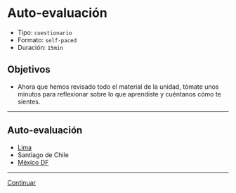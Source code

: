 # Auto-evaluación
- Tipo: `cuestionario`
- Formato: `self-paced`
- Duración: `15min`

## Objetivos

- Ahora que hemos revisado todo el material de la unidad, tómate unos minutos para reflexionar sobre lo que aprendiste y cuéntanos cómo te sientes.

***

## Auto-evaluación
- [Lima](https://docs.google.com/forms/d/e/1FAIpQLSd6Aj_uTOsxTR1JWKJnKjOC58SxwLiyACSOz8gIhXoGH4bejw/viewform)
- Santiago de Chile
- [México DF](https://docs.google.com/forms/d/e/1FAIpQLSfDR9xHnfg_SWEYnXLuYrtbRCQDCFOI2pf9ogKqqJLJ1y8vKA/viewform)

***

[Continuar](16-closing.md)
